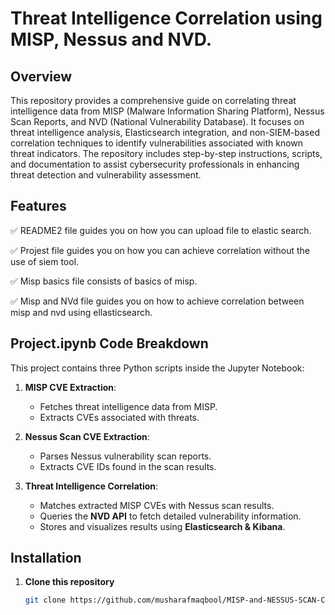 # **Threat Intelligence Correlation using MISP, Nessus and NVD.**

## **Overview**
This repository provides a comprehensive guide on correlating threat intelligence data from MISP (Malware Information Sharing Platform), Nessus Scan Reports, and NVD (National Vulnerability Database). It focuses on threat intelligence analysis, Elasticsearch integration, and non-SIEM-based correlation techniques to identify vulnerabilities associated with known threat indicators. The repository includes step-by-step instructions, scripts, and documentation to assist cybersecurity professionals in enhancing threat detection and vulnerability assessment.

## **Features**
✅ README2 file guides you on how you can upload file to elastic search.  

✅ Projest file guides you on how you can achieve correlation without the use of siem tool.

✅ Misp basics file consists of basics of misp. 

✅ Misp and NVd file guides you on how to achieve correlation between misp and nvd using ellasticsearch. 


## **Project.ipynb Code Breakdown**
This project contains three Python scripts inside the Jupyter Notebook:

1. **MISP CVE Extraction**:  
   - Fetches threat intelligence data from MISP.  
   - Extracts CVEs associated with threats.  
   
2. **Nessus Scan CVE Extraction**:  
   - Parses Nessus vulnerability scan reports.  
   - Extracts CVE IDs found in the scan results.  

3. **Threat Intelligence Correlation**:  
   - Matches extracted MISP CVEs with Nessus scan results.  
   - Queries the **NVD API** to fetch detailed vulnerability information.  
   - Stores and visualizes results using **Elasticsearch & Kibana**.  

## **Installation**
1. **Clone this repository**  
   ```bash
   git clone https://github.com/musharafmaqbool/MISP-and-NESSUS-SCAN-CORRELATION.git
